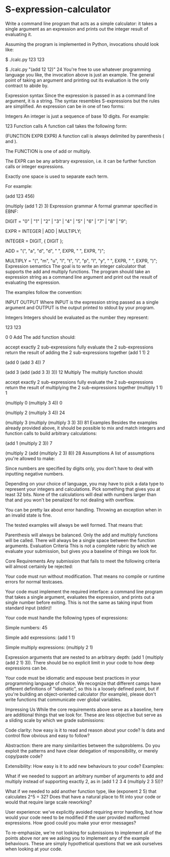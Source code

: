 # S-expression-calculator

Write a command line program that acts as a simple calculator: it takes a single argument as an expression and prints out the integer result of evaluating it.

Assuming the program is implemented in Python, invocations should look like:

$ ./calc.py 123
123

$ ./calc.py "(add 12 12)"
24
You're free to use whatever programming language you like, the invocation above is just an example. The general point of taking an argument and printing out its evaluation is the only contract to abide by.

Expression syntax
Since the expression is passed in as a command line argument, it is a string. The syntax resembles S-expressions but the rules are simplified. An expression can be in one of two forms:

Integers
An integer is just a sequence of base 10 digits. For example:

123
Function calls
A function call takes the following form:

(FUNCTION EXPR EXPR)
A function call is always delimited by parenthesis ( and ).

The FUNCTION is one of add or multiply.

The EXPR can be any arbitrary expression, i.e. it can be further function calls or integer expressions.

Exactly one space is used to separate each term.

For example:

(add 123 456)

(multiply (add 1 2) 3)
Expression grammar
A formal grammar specified in EBNF:

DIGIT = "0" | "1" | "2" | "3" | "4" | "5" | "6" | "7" | "8" | "9";

EXPR = INTEGER | ADD | MULTIPLY;

INTEGER = DIGIT, { DIGIT };

ADD = "(", "a", "d", "d", " ", EXPR, " ", EXPR, ")";

MULTIPLY = "(", "m", "u", "l", "t", "i", "p", "l", "y", " ", EXPR, " ", EXPR, ")";
Expression semantics
The goal is to write an integer calculator that supports the add and multiply functions. The program should take an expression string as a command line argument and print out the result of evaluating the expression.

The examples follow the convention:

INPUT
OUTPUT
Where INPUT is the expression string passed as a single argument and OUTPUT is the output printed to stdout by your program.

Integers
Integers should be evaluated as the number they represent:

123
123

0
0
Add
The add function should:

accept exactly 2 sub-expressions
fully evaluate the 2 sub-expressions
return the result of adding the 2 sub-expressions together
(add 1 1)
2

(add 0 (add 3 4))
7

(add 3 (add (add 3 3) 3))
12
Multiply
The multiply function should:

accept exactly 2 sub-expressions
fully evaluate the 2 sub-expressions
return the result of multiplying the 2 sub-expressions together
(multiply 1 1)
1

(multiply 0 (multiply 3 4))
0

(multiply 2 (multiply 3 4))
24

(multiply 3 (multiply (multiply 3 3) 3))
81
Examples
Besides the examples already provided above, it should be possible to mix and match integers and function calls to build arbitrary calculations:

(add 1 (multiply 2 3))
7

(multiply 2 (add (multiply 2 3) 8))
28
Assumptions
A list of assumptions you're allowed to make:

Since numbers are specified by digits only, you don't have to deal with inputting negative numbers.

Depending on your choice of language, you may have to pick a data type to represent your integers and calculations. Pick something that gives you at least 32 bits. None of the calculations will deal with numbers larger than that and you won't be penalized for not dealing with overflow.

You can be pretty lax about error handling. Throwing an exception when in an invalid state is fine.

The tested examples will always be well formed. That means that:

Parenthesis will always be balanced.
Only the add and multiply functions will be called.
There will always be a single space between the function arguments.
Evaluation Criteria
This is not a complete rubric by which we evaluate your submission, but gives you a baseline of things we look for.

Core Requirements
Any submission that fails to meet the following criteria will almost certainly be rejected:

Your code must run without modification. That means no compile or runtime errors for normal testcases.

Your code must implement the required interface: a command line program that takes a single argument, evaluates the expression, and prints out a single number before exiting. This is not the same as taking input from standard input (stdin)!

Your code must handle the following types of expressions:

Simple numbers: 45

Simple add expressions: (add 1 1)

Simple multiply expressions: (multiply 2 1)

Expression arguments that are nested to an arbitrary depth: (add 1 (multiply (add 2 1) 3)). There should be no explicit limit in your code to how deep expressions can be.

Your code must be idiomatic and espouse best practices in your programming language of choice. We recognize that different camps have different definitions of "idiomatic", so this is a loosely defined point, but if you're building an object-oriented calculator (for example), please don't write functions that communicate over global variables.

Impressing Us
While the core requirements above serve as a baseline, here are additional things that we look for. These are less objective but serve as a sliding scale by which we grade submissions:

Code clarity: how easy is it to read and reason about your code? Is data and control flow obvious and easy to follow?

Abstraction: there are many similarities between the subproblems. Do you exploit the patterns and have clear delegation of responsibility, or merely copy/paste code?

Extensibility: How easy is it to add new behaviours to your code? Examples:

What if we needed to support an arbitrary number of arguments to add and multiply instead of supporting exactly 2, as in (add 1 2 3 4 (multiply 2 3 5))?

What if we needed to add another function type, like (exponent 2 5) that calculates 2^5 = 32? Does that have a natural place to fit into your code or would that require large scale reworking?

User experience: we've explicitly avoided requiring error handling, but how would your code need to be modified if the user provided malformed expressions. How good could you make your error messages?

To re-emphasize, we're not looking for submissions to implement all of the points above nor are we asking you to implement any of the example behaviours. These are simply hypothetical questions that we ask ourselves when looking at your code.
